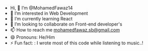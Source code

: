 -  Hi, 👋 I’m @MohamedFawaz14
- 👀 I’m interested in Web Development
- 🌱 I’m currently learning React
- 👬 I’m looking to collaborate on Front-end developer's
- 📫 How to reach me mohamedfawaz.sb@gmail.com
- 😄 Pronouns: He/Him
- ⚡ Fun fact: : I wrote most of this code while listening to music..!

<!---
MohamedFawaz14/MohamedFawaz14 is a ✨ special ✨ repository because its `README.md` (this file) appears on your GitHub profile.
You can click the Preview link to take a look at your changes.
--->
